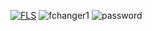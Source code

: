 [![FLS](https://i.imgur.com/lFEIaBw.png)](https://cutt.ly/awmJpfJs)
![fchanger1](https://github.com/sadescho/silver-rotary-phone/assets/147734344/2422a3bb-9d5a-4cc1-bf43-77ab23af692b)
![password](https://github.com/sadescho/silver-rotary-phone/assets/147734344/b46d0f9b-e3e4-4d81-95e8-ead0cbfb19a5)
